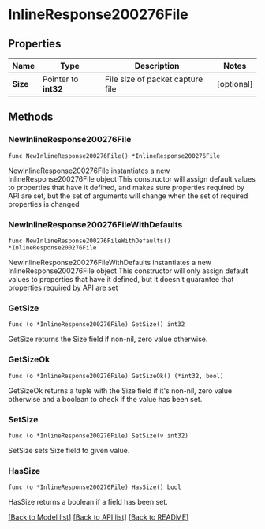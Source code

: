 # InlineResponse200276File

## Properties

Name | Type | Description | Notes
------------ | ------------- | ------------- | -------------
**Size** | Pointer to **int32** | File size of packet capture file | [optional] 

## Methods

### NewInlineResponse200276File

`func NewInlineResponse200276File() *InlineResponse200276File`

NewInlineResponse200276File instantiates a new InlineResponse200276File object
This constructor will assign default values to properties that have it defined,
and makes sure properties required by API are set, but the set of arguments
will change when the set of required properties is changed

### NewInlineResponse200276FileWithDefaults

`func NewInlineResponse200276FileWithDefaults() *InlineResponse200276File`

NewInlineResponse200276FileWithDefaults instantiates a new InlineResponse200276File object
This constructor will only assign default values to properties that have it defined,
but it doesn't guarantee that properties required by API are set

### GetSize

`func (o *InlineResponse200276File) GetSize() int32`

GetSize returns the Size field if non-nil, zero value otherwise.

### GetSizeOk

`func (o *InlineResponse200276File) GetSizeOk() (*int32, bool)`

GetSizeOk returns a tuple with the Size field if it's non-nil, zero value otherwise
and a boolean to check if the value has been set.

### SetSize

`func (o *InlineResponse200276File) SetSize(v int32)`

SetSize sets Size field to given value.

### HasSize

`func (o *InlineResponse200276File) HasSize() bool`

HasSize returns a boolean if a field has been set.


[[Back to Model list]](../README.md#documentation-for-models) [[Back to API list]](../README.md#documentation-for-api-endpoints) [[Back to README]](../README.md)



